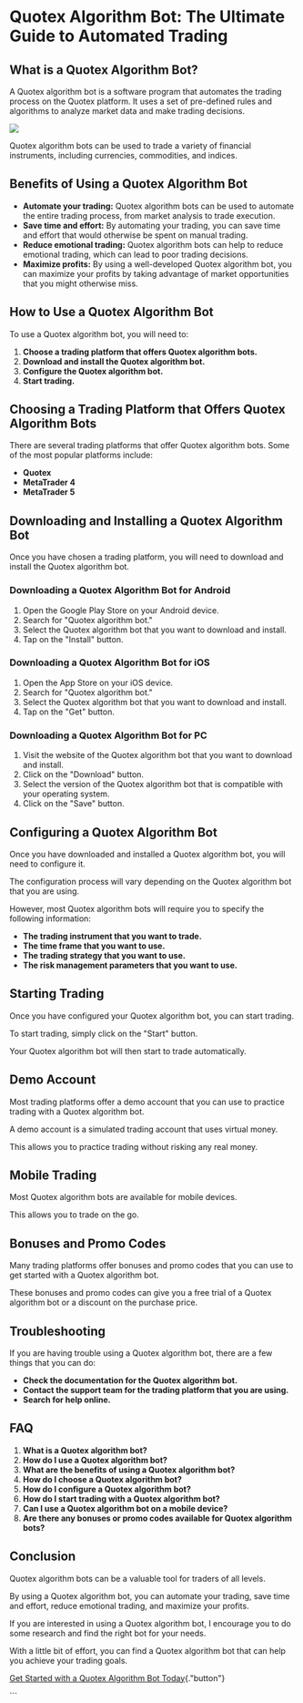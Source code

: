 # Quotex Algorithm Bot: The Ultimate Guide to Automated Trading

## What is a Quotex Algorithm Bot?

A Quotex algorithm bot is a software program that automates the trading
process on the Quotex platform. It uses a set of pre-defined rules and
algorithms to analyze market data and make trading decisions.

[![](https://static.quotex.io/files/4_en/300_250.jpg)](https://traff.sbs/brokerqxlid)

Quotex algorithm bots can be used to trade a variety of financial
instruments, including currencies, commodities, and indices.

## Benefits of Using a Quotex Algorithm Bot

-   **Automate your trading:** Quotex algorithm bots can be used to
    automate the entire trading process, from market analysis to trade
    execution.
-   **Save time and effort:** By automating your trading, you can save
    time and effort that would otherwise be spent on manual trading.
-   **Reduce emotional trading:** Quotex algorithm bots can help to
    reduce emotional trading, which can lead to poor trading decisions.
-   **Maximize profits:** By using a well-developed Quotex algorithm
    bot, you can maximize your profits by taking advantage of market
    opportunities that you might otherwise miss.

## How to Use a Quotex Algorithm Bot

To use a Quotex algorithm bot, you will need to:

1.  **Choose a trading platform that offers Quotex algorithm bots.**
2.  **Download and install the Quotex algorithm bot.**
3.  **Configure the Quotex algorithm bot.**
4.  **Start trading.**

## Choosing a Trading Platform that Offers Quotex Algorithm Bots

There are several trading platforms that offer Quotex algorithm bots.
Some of the most popular platforms include:

-   **Quotex**
-   **MetaTrader 4**
-   **MetaTrader 5**

## Downloading and Installing a Quotex Algorithm Bot

Once you have chosen a trading platform, you will need to download and
install the Quotex algorithm bot.

### Downloading a Quotex Algorithm Bot for Android

1.  Open the Google Play Store on your Android device.
2.  Search for "Quotex algorithm bot."
3.  Select the Quotex algorithm bot that you want to download and
    install.
4.  Tap on the "Install" button.

### Downloading a Quotex Algorithm Bot for iOS

1.  Open the App Store on your iOS device.
2.  Search for "Quotex algorithm bot."
3.  Select the Quotex algorithm bot that you want to download and
    install.
4.  Tap on the "Get" button.

### Downloading a Quotex Algorithm Bot for PC

1.  Visit the website of the Quotex algorithm bot that you want to
    download and install.
2.  Click on the "Download" button.
3.  Select the version of the Quotex algorithm bot that is compatible
    with your operating system.
4.  Click on the "Save" button.

## Configuring a Quotex Algorithm Bot

Once you have downloaded and installed a Quotex algorithm bot, you will
need to configure it.

The configuration process will vary depending on the Quotex algorithm
bot that you are using.

However, most Quotex algorithm bots will require you to specify the
following information:

-   **The trading instrument that you want to trade.**
-   **The time frame that you want to use.**
-   **The trading strategy that you want to use.**
-   **The risk management parameters that you want to use.**

## Starting Trading

Once you have configured your Quotex algorithm bot, you can start
trading.

To start trading, simply click on the "Start" button.

Your Quotex algorithm bot will then start to trade automatically.

## Demo Account

Most trading platforms offer a demo account that you can use to practice
trading with a Quotex algorithm bot.

A demo account is a simulated trading account that uses virtual money.

This allows you to practice trading without risking any real money.

## Mobile Trading

Most Quotex algorithm bots are available for mobile devices.

This allows you to trade on the go.

## Bonuses and Promo Codes

Many trading platforms offer bonuses and promo codes that you can use to
get started with a Quotex algorithm bot.

These bonuses and promo codes can give you a free trial of a Quotex
algorithm bot or a discount on the purchase price.

## Troubleshooting

If you are having trouble using a Quotex algorithm bot, there are a few
things that you can do:

-   **Check the documentation for the Quotex algorithm bot.**
-   **Contact the support team for the trading platform that you are
    using.**
-   **Search for help online.**

## FAQ

1.  **What is a Quotex algorithm bot?**
2.  **How do I use a Quotex algorithm bot?**
3.  **What are the benefits of using a Quotex algorithm bot?**
4.  **How do I choose a Quotex algorithm bot?**
5.  **How do I configure a Quotex algorithm bot?**
6.  **How do I start trading with a Quotex algorithm bot?**
7.  **Can I use a Quotex algorithm bot on a mobile device?**
8.  **Are there any bonuses or promo codes available for Quotex
    algorithm bots?**

## Conclusion

Quotex algorithm bots can be a valuable tool for traders of all levels.

By using a Quotex algorithm bot, you can automate your trading, save
time and effort, reduce emotional trading, and maximize your profits.

If you are interested in using a Quotex algorithm bot, I encourage you
to do some research and find the right bot for your needs.

With a little bit of effort, you can find a Quotex algorithm bot that
can help you achieve your trading goals.

[Get Started with a Quotex Algorithm Bot
Today](\%22https://traff.sbs/brokerqxlid\%22){."button"}

\`\`\`

